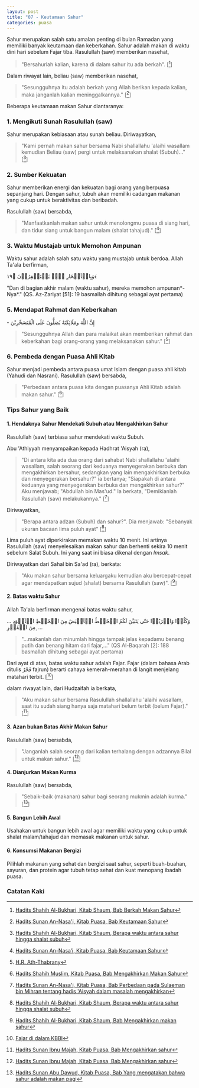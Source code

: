```yaml
---
layout: post
title: "07 - Keutamaan Sahur"
categories: puasa
---
```


Sahur merupakan salah satu amalan penting di bulan Ramadan yang memiliki banyak keutamaan dan keberkahan. Sahur adalah makan di waktu dini hari sebelum Fajar tiba. Rasulullah (saw) memberikan nasehat,

> "Bersahurlah kalian, karena di dalam sahur itu ada berkah". [[^da07563a-7237-4940-a393-22cd80c2f731]]

[^da07563a-7237-4940-a393-22cd80c2f731]: [Hadits Shahih Al-Bukhari, Kitab Shaum, Bab Berkah Makan Sahur](/referensi/da07563a-7237-4940-a393-22cd80c2f731.html)

Dalam riwayat lain, beliau (saw) memberikan nasehat,

> "Sesungguhnya itu adalah berkah yang Allah berikan kepada kalian, maka janganlah kalian meninggalkannya." [[^6db59221-c560-4c71-807a-f061ea56a770]]

[^6db59221-c560-4c71-807a-f061ea56a770]: [Hadits Sunan An-Nasa'i, Kitab Puasa, Bab Keutamaan Sahur](/referensi/6db59221-c560-4c71-807a-f061ea56a770.html)

Beberapa keutamaan makan Sahur diantaranya:

### 1. Mengikuti Sunah Rasulullah (saw)

Sahur merupakan kebiasaan atau sunah beliau. Diriwayatkan,

> "Kami pernah makan sahur bersama Nabi shallallahu 'alaihi wasallam kemudian Beliau (saw) pergi untuk melaksanakan shalat (Subuh)..." [[^367153a2-2f93-4f25-924d-4ee2e9a18e09]]

[^367153a2-2f93-4f25-924d-4ee2e9a18e09]: [Hadits Shahih Al-Bukhari, Kitab Shaum, Berapa waktu antara sahur hingga shalat subuh](/referensi/367153a2-2f93-4f25-924d-4ee2e9a18e09.html)

### 2. Sumber Kekuatan

Sahur memberikan energi dan kekuatan bagi orang yang berpuasa sepanjang hari. Dengan sahur, tubuh akan memiliki cadangan makanan yang cukup untuk beraktivitas dan beribadah.

Rasulullah (saw) bersabda,

> "Manfaatkanlah makan sahur untuk menolongmu puasa di siang hari, dan tidur siang untuk bangun malam (shalat tahajud)." [[^c38d6db9-ffe9-4d9e-97c4-a529fb6356d4]]

[^c38d6db9-ffe9-4d9e-97c4-a529fb6356d4]: [Hadits Sunan An-Nasa’i, Kitab Puasa, Bab Keutamaan Sahur](/referensi/c38d6db9-ffe9-4d9e-97c4-a529fb6356d4.html)

### 3. Waktu Mustajab untuk Memohon Ampunan

Waktu sahur adalah salah satu waktu yang mustajab untuk berdoa. Allah Ta'ala berfirman, 

<p class="quran2">
وَبِالۡاَسۡحَارِ ہُمۡ یَسۡتَغۡفِرُوۡنَ ﴿۱۹﴾
</p>

"Dan di bagian akhir malam (waktu sahur), mereka memohon ampunan*-Nya*." (QS. Az-Zariyat [51]: 19 basmallah dihitung sebagai ayat pertama)

### 5. Mendapat Rahmat dan Keberkahan

<p class="arab">
- إِنَّ اللَّهَ ومَلَائِكَتَهُ يُصَلُّونَ عَلَى الْمُتَسَحِّرِيْنَ
</p>

> "Sesungguhnya Allah dan para malaikat akan memberikan rahmat dan keberkahan bagi orang-orang yang melaksanakan sahur." [[^Pb5RRPEN]]

[^Pb5RRPEN]: [H.R. Ath-Thabrany](https://dorar.net/h/Pb5RRPEN)

### 6. Pembeda dengan Puasa Ahli Kitab

Sahur menjadi pembeda antara puasa umat Islam dengan puasa ahli kitab (Yahudi dan Nasrani). Rasulullah (saw) bersabda,

> "Perbedaan antara puasa kita dengan puasanya Ahli Kitab adalah makan sahur." [[^769606d4-8f06-4dce-9a07-6115d858f1d9]]

[^769606d4-8f06-4dce-9a07-6115d858f1d9]: [Hadits Shahih Muslim, Kitab Puasa, Bab Mengakhirkan Makan Sahur](/referensi/769606d4-8f06-4dce-9a07-6115d858f1d9.html)

### Tips Sahur yang Baik

#### 1. Hendaknya Sahur Mendekati Subuh atau Mengakhirkan Sahur

Rasulullah (saw) terbiasa sahur mendekati waktu Subuh. 

Abu 'Athiyyah menyampaikan kepada Hadhrat 'Aisyah (ra),

> "Di antara kita ada dua orang dari sahabat Nabi shallallahu 'alaihi wasallam, salah seorang dari keduanya menyegerakan berbuka dan mengakhirkan bersahur, sedangkan yang lain mengakhirkan berbuka dan menyegerakan bersahur?" ia bertanya; "Siapakah di antara keduanya yang menyegerakan berbuka dan mengakhirkan sahur?" Aku menjawab; "Abdullah bin Mas'ud." Ia berkata, "Demikianlah Rasulullah (saw) melakukannya." [[^119b798c-5445-4740-8283-8ddb9967c95c]]

[^119b798c-5445-4740-8283-8ddb9967c95c]: [Hadits Sunan An-Nasa'i, Kitab Puasa, Bab Perbedaan pada Sulaeman bin Mihran tentang hadis 'Aisyah dalam masalah mengakhirkan](/referensi/119b798c-5445-4740-8283-8ddb9967c95c.html)

Diriwayatkan,

> "Berapa antara adzan (Subuh) dan sahur?". Dia menjawab: "Sebanyak ukuran bacaan lima puluh ayat" [[^367153a2-2f93-4f25-924d-4ee2e9a18e09]]

[^367153a2-2f93-4f25-924d-4ee2e9a18e09]: [Hadits Shahih Al-Bukhari, Kitab Shaum, Berapa waktu antara sahur hingga shalat subuh](/referensi/367153a2-2f93-4f25-924d-4ee2e9a18e09.html)

Lima puluh ayat diperkirakan memakan waktu 10 menit. Ini artinya Rasulullah (saw) menyelesaikan makan sahur dan berhenti sekira 10 menit sebelum Salat Subuh. Ini yang saat ini biasa dikenal dengan *Imsak*.

Diriwayatkan dari Sahal bin Sa'ad (ra), berkata: 

> "Aku makan sahur bersama keluargaku kemudian aku bercepat-cepat agar mendapatkan sujud (shalat) bersama Rasulullah (saw)". [[^b7d22189-0758-4996-98f5-6e5e00ffc168]]

[^b7d22189-0758-4996-98f5-6e5e00ffc168]: [Hadits Shahih Al-Bukhari, Kitab Shaum, Bab Mengakhirkan makan sahur](/referensi/b7d22189-0758-4996-98f5-6e5e00ffc168.html)

#### 2. Batas waktu Sahur

Allah Ta'ala berfirman mengenai batas waktu sahur,

<p class="quran2">
... وَکُلُوۡا وَاشۡرَبُوۡا حَتّٰی یَتَبَیَّنَ لَکُمُ الۡخَیۡطُ الۡاَبۡیَضُ مِنَ الۡخَیۡطِ الۡاَسۡوَدِ مِنَ الۡفَجۡرِ ۪ ...
</p>

> "...makanlah dan minumlah hingga tampak jelas kepadamu benang putih dan benang hitam dari fajar,..." (QS Al-Baqarah [2]: 188 basmallah dihitung sebagai ayat pertama)

Dari ayat di atas, batas waktu sahur adalah Fajar. Fajar (dalam bahasa Arab ditulis فَجْرٌ fajrun) berarti cahaya kemerah-merahan di langit menjelang matahari terbit. [[^kbbi-fajar]]

[^kbbi-fajar]: [Fajar di dalam KBBI](https://kbbi.kemdikbud.go.id/entri/fajar)

dalam riwayat lain, dari Hudzaifah ia berkata, 

> "Aku makan sahur bersama Rasulullah shallallahu 'alaihi wasallam, saat itu sudah siang hanya saja matahari belum terbit (belum Fajar)." [[^364f99b6-3c7d-4fd5-a370-cce301fda428]]

[^364f99b6-3c7d-4fd5-a370-cce301fda428]: [Hadits Sunan Ibnu Majah, Kitab Puasa, Bab Mengakhirkan sahur](/referensi/364f99b6-3c7d-4fd5-a370-cce301fda428.html)

#### 3. Azan bukan Batas Akhir Makan Sahur

Rasulullah (saw) bersabda,

> "Janganlah salah seorang dari kalian terhalang dengan adzannya Bilal untuk makan sahur." [[^325f145b-088a-4791-b288-2b28f989b976]]

[^325f145b-088a-4791-b288-2b28f989b976]: [Hadits Sunan Ibnu Majah, Kitab Puasa, Bab Mengakhirkan sahur](/referensi/325f145b-088a-4791-b288-2b28f989b976.html)

#### 4. Dianjurkan Makan Kurma

Rasulullah (saw) bersabda,

> "Sebaik-baik (makanan) sahur bagi seorang mukmin adalah kurma." [[^4eb20790-8632-43a2-9f28-33d58c8429cf]]

[^4eb20790-8632-43a2-9f28-33d58c8429cf]: [Hadits Sunan Abu Dawud, Kitab Puasa, Bab Yang mengatakan bahwa sahur adalah makan pagi](/referensi/4eb20790-8632-43a2-9f28-33d58c8429cf.html)

#### 5. Bangun Lebih Awal

Usahakan untuk bangun lebih awal agar memiliki waktu yang cukup untuk shalat malam/tahajud dan memasak makanan untuk sahur.

#### 6. Konsumsi Makanan Bergizi

Pilihlah makanan yang sehat dan bergizi saat sahur, seperti buah-buahan, sayuran, dan protein agar tubuh tetap sehat dan kuat menopang ibadah puasa.

### Catatan Kaki